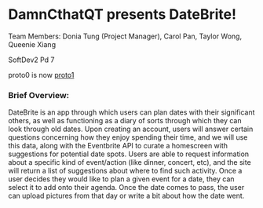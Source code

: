 # DamnCthatQT presents DateBrite!
Team Members: Donia Tung (Project Manager), Carol Pan, Taylor Wong, Queenie Xiang

SoftDev2 Pd 7

proto0 is now [proto1](http://165.227.71.95/)

### Brief Overview: 
DateBrite is an app through which users can plan dates with their significant others, as well as functioning as a diary of sorts through which they can look through old dates. Upon creating an account, users will answer certain questions concerning how they enjoy spending their time, and we will use this data, along with the Eventbrite API to curate a homescreen with suggestions for potential date spots. Users are able to request information about a specific kind of event/action (like dinner, concert, etc), and the site will return a list of suggestions about where to find such activity. Once a user decides they would like to plan a given event for a date, they can select it to add onto their agenda. Once the date comes to pass, the user can upload pictures from that day or write a bit about how the date went.
